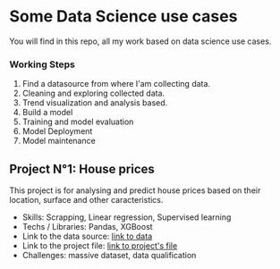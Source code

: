 # Some Data Science use cases
You will find in this repo, all my work based on data science use cases.

### Working Steps
1. Find a datasource from where I'am collecting data.
2. Cleaning and exploring collected data.
3. Trend visualization and analysis based.
4. Build a model
5. Training and model evaluation
6. Model Deployment
7. Model maintenance 
   

## Project N°1: House prices
This project is for analysing and predict house prices based on their location, surface and other caracteristics.
* Skills: Scrapping, Linear regression, Supervised learning 
* Techs / Libraries: Pandas, XGBoost
* Link to the data source: [link to data](https://www.data.gouv.fr/fr/datasets/demandes-de-valeurs-foncieres/#/resources)
* Link to the project file: [link to project's file](https://github.com/elsedore/data-science-us/blob/main/house-prices.ipynb)
* Challenges: massive dataset, data qualification



